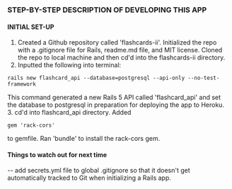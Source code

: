 ### STEP-BY-STEP DESCRIPTION OF DEVELOPING THIS APP

#### INITIAL SET-UP
1. Created a Github repository called 'flashcards-ii'. Initialized the repo with a .gitignore file for Rails, readme.md file, and MIT license. Cloned the repo to local machine and then cd'd into the flashcards-ii directory.
2. Inputted the following into terminal: 
~~~~
rails new flashcard_api --database=postgresql --api-only --no-test-framework
~~~~
This command generated a new Rails 5 API called 'flashcard_api' and set the database to postgresql in preparation for deploying the app to Heroku.
3. cd'd into flashcard_api directory. Added
```
gem 'rack-cors'
```
to gemfile. Ran 'bundle' to install the rack-cors gem.








#### Things to watch out for next time
-- add secrets.yml file to global .gitignore so that it doesn't get automatically tracked to Git when initializing a Rails app. 